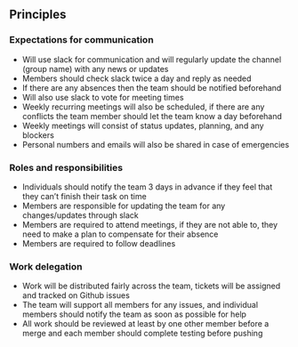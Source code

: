 ## Principles

### Expectations for communication
- Will use slack for communication and will regularly update the channel (group name) with any news or updates 
- Members should check slack twice a day and reply as needed
- If there are any absences then the team should be notified beforehand 
- Will also use slack to vote for meeting times 
- Weekly recurring meetings will also be scheduled, if there are any conflicts the team member should let the team know a day beforehand
- Weekly meetings will consist of status updates, planning, and any blockers
- Personal numbers and emails will also be shared in case of emergencies

### Roles and responsibilities
- Individuals should notify the team 3 days in advance if they feel that they can’t finish their task on time
- Members are responsible for updating the team for any changes/updates through slack
- Members are required to attend meetings, if they are not able to, they need to make a plan to compensate for their absence
- Members are required to follow deadlines

### Work delegation
- Work will be distributed fairly across the team, tickets will be assigned and tracked on Github issues
- The team will support all members for any issues, and individual members should notify the team as soon as possible for help 
- All work should be reviewed at least by one other member before a merge and each member should complete testing before pushing
